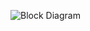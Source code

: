 
![Block Diagram](https://user-images.githubusercontent.com/101172144/164993000-363381a4-f03a-4ae7-885c-491f983b9515.jpeg)
